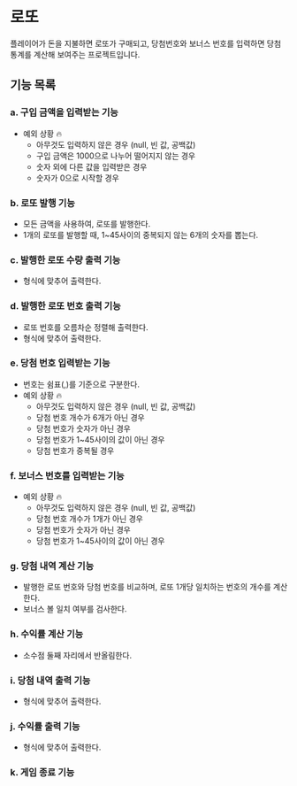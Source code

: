 # 로또
플레이어가 돈을 지불하면 로또가 구매되고, 당첨번호와 보너스 번호를 입력하면 당첨 통계를 계산해 보여주는 프로젝트입니다.

## 기능 목록

### a. 구입 금액을 입력받는 기능
- 예외 상황 🔥
    - 아무것도 입력하지 않은 경우 (null, 빈 값, 공백값)
    - 구입 금액은 1000으로 나누어 떨어지지 않는 경우
    - 숫자 외에 다른 값을 입력받은 경우
    - 숫자가 0으로 시작할 경우

### b. 로또 발행 기능
- 모든 금액을 사용하여, 로또를 발행한다.
- 1개의 로또를 발행할 때, 1~45사이의 중복되지 않는 6개의 숫자를 뽑는다.

### c. 발행한 로또 수량 출력 기능
- 형식에 맞추어 출력한다.

### d. 발행한 로또 번호 출력 기능
- 로또 번호를 오름차순 정렬해 출력한다.
- 형식에 맞추어 출력한다.

### e. 당첨 번호 입력받는 기능
- 번호는 쉼표(,)를 기준으로 구분한다.
- 예외 상황 🔥
    - 아무것도 입력하지 않은 경우 (null, 빈 값, 공백값)
    - 당첨 번호 개수가 6개가 아닌 경우
    - 당첨 번호가 숫자가 아닌 경우
    - 당첨 번호가 1~45사이의 값이 아닌 경우
    - 당첨 번호가 중복될 경우

### f. 보너스 번호를 입력받는 기능
- 예외 상황 🔥
    - 아무것도 입력하지 않은 경우 (null, 빈 값, 공백값)
    - 당첨 번호 개수가 1개가 아닌 경우
    - 당첨 번호가 숫자가 아닌 경우
    - 당첨 번호가 1~45사이의 값이 아닌 경우

### g. 당첨 내역 계산 기능
- 발행한 로또 번호와 당첨 번호를 비교하며, 로또 1개당 일치하는 번호의 개수를 계산한다.
- 보너스 볼 일치 여부를 검사한다.

### h. 수익률 계산 기능
- 소수점 둘째 자리에서 반올림한다.

### i. 당첨 내역 출력 기능
- 형식에 맞추어 출력한다.

### j. 수익률 출력 기능
- 형식에 맞추어 출력한다.

### k. 게임 종료 기능